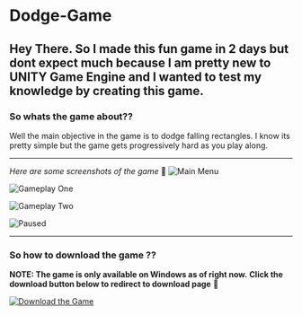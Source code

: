 # Dodge-Game
**Hey There. So I made this fun game in 2 days but dont expect much because I am pretty new to UNITY Game Engine and I wanted to test my knowledge by creating this game.**
---
### So whats the game about??
Well the main objective in the game is to dodge falling rectangles. I know its pretty simple but the game gets progressively hard as you play along. 

---
*Here are some screenshots of the game* :arrow_down_small:
![Main Menu](https://i.imgur.com/CmTnSge.png)

![Gameplay One](https://i.imgur.com/6q5fxR4.png)

![Gameplay Two](https://i.imgur.com/V9riNKo.png)

![Paused](https://i.imgur.com/BYunDEL.png)

---

### So how to download the game ??
**NOTE: The game is only available on Windows as of right now.** 
**Click the download button below to redirect to download page** :arrow_down_small:



[![Download the Game](https://i.imgur.com/fviDXfc.png)](https://radiantgames.itch.io/dodgegame)


